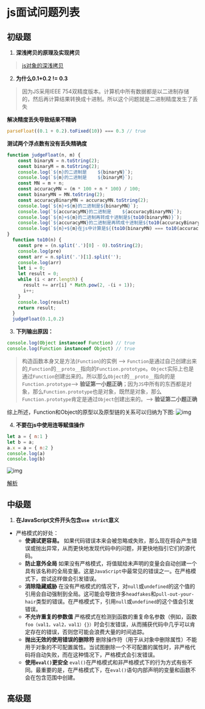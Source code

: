 # js面试问题列表

## 初级题

1. **深浅拷贝的原理及实现拷贝**
> [js对象的深浅拷贝](/dovis-blog/basis/JavaScript/对象深浅拷贝)

2. **为什么0.1+0.2 != 0.3**
> 因为JS采用IEEE 754双精度版本。计算机中所有数据都是以二进制存储的，然后再计算结果转换成十进制。所以这个问题就是二进制精度发生了丢失

**解决精度丢失导致结果不精确**
```js
parseFloat((0.1 + 0.2).toFixed(10)) === 0.3 // true
```
**测试两个浮点数有没有丢失精确度**
```js
function judgeFloat(n, m) {
    const binaryN = n.toString(2);
    const binaryM = m.toString(2);
    console.log(`${n}的二进制是    ${binaryN}`);
    console.log(`${m}的二进制是    ${binaryM}`);
    const MN = m + n;
    const accuracyMN = (m * 100 + n * 100) / 100;
    const binaryMN = MN.toString(2);
    const accuracyBinaryMN = accuracyMN.toString(2);
    console.log(`${n}+${m}的二进制是${binaryMN}`);
    console.log(`${accuracyMN}的二进制是    ${accuracyBinaryMN}`);
    console.log(`${n}+${m}的二进制再转成十进制是${to10(binaryMN)}`);
    console.log(`${accuracyMN}的二进制是再转成十进制是${to10(accuracyBinaryMN)}`);
    console.log(`${n}+${m}在js中计算是${(to10(binaryMN) === to10(accuracyBinaryMN)) ? '' : '不'}准确的`);
}
  function to10(n) {
    const pre = (n.split('.')[0] - 0).toString(2);
    console.log(pre)
    const arr = n.split('.')[1].split('');
    console.log(arr)
    let i = 0;
    let result = 0;
    while (i < arr.length) {
      result += arr[i] * Math.pow(2, -(i + 1));
      i++;
    }
    console.log(result)
    return result;
  }
  judgeFloat(0.1,0.2)
```

3. **下列输出原因：**
```js
console.log(Object instanceof Function) // true
console.log(Function instanceof Object) // true
```
> 构造函数本身又是方法(`Function`)的实例 --> `Function`是通过自己创建出来的,`Function`的`__proto__`指向的`Function.prototype`。`Object`实际上也是通过`Function`创建出来的。所以那么`Object`的`__proto__`指向的是`Function.prototype`--> **验证第一小题正确**；因为`JS`中所有的东西都是对象，那么`Function.prototype`也是对象，既然是对象，那么`Function.prototype`肯定是通过`Object`创建出来的。--> **验证第二小题正确**

综上所述，Function和Object的原型以及原型链的关系可以归纳为下图:
![img](/dovis-blog/js/function.jpg)

4. **不要在js中使用连等赋值操作**
```js
let a = { n:1 }
let b = a;
a.x = a = { n:2 }
console.log(a)
console.log(b)
```
![img](/dovis-blog/other/23.png)

[解析](https://www.cnblogs.com/xxcanghai/p/4998076.html)

## 中级题
1. **在JavaScript文件开头包含`use strict`意义**
+ 严格模式的好处：
  - **使调试更容易。** 如果代码错误本来会被忽略或失败，那么现在将会产生错误或抛出异常，从而更快地发现代码中的问题，并更快地指引它们的源代码。
  - **防止意外全局** 如果没有严格模式，将值赋给未声明的变量会自动创建一个具有该名称的全局变量。这是`JavaScript`中最常见的错误之一。在严格模式下，尝试这样做会引发错误。
  - **消除隐藏威胁** 在没有严格模式的情况下，对`null`或`undefined`的这个值的引用会自动强制到全局。这可能会导致许多`headfakes`和`pull-out-your-hair`类型的错误。在严格模式下，引用`null`或`undefined`的这个值会引发错误。
  - **不允许重复的参数值** 严格模式在检测到函数的重复命名参数（例如，函数`foo（val1，val2，val1）{}）`时会引发错误，从而捕获代码中几乎可以肯定存在的错误，否则您可能会浪费大量的时间追踪。
  - **抛出无效的使用错误的删除符** 删除操作符（用于从对象中删除属性）不能用于对象的不可配置属性。当试图删除一个不可配置的属性时，非严格代码将自动失败，而在这种情况下，严格模式会引发错误。
  - **使用`eval()`更安全**  `eval()`在严格模式和非严格模式下的行为方式有些不同。最重要的是，在严格模式下，在`eval()`语句内部声明的变量和函数不会在包含范围中创建。

## 高级题
